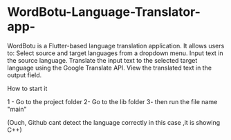 # WordBotu-Language-Translator-app-
WordBotu is a Flutter-based language translation application. It allows users to:  Select source and target languages from a dropdown menu. Input text in the source language. Translate the input text to the selected target language using the Google Translate API. View the translated text in the output field.

How to start it

1 - Go to the project folder
2- Go to the lib folder
3- then run the file name "main"

(Ouch, Github cant detect the language correctly in this case ,it is showing C++)
